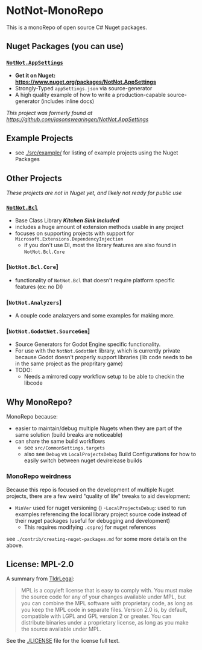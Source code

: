 # NotNot-MonoRepo

This is a monoRepo of open source C# Nuget packages.  
  

## Nuget Packages (you can use)

### [`NotNot.AppSettings`](./src/nuget/NotNot.AppSettings/)  
- **Get it on Nuget: https://www.nuget.org/packages/NotNot.AppSettings**
- Strongly-Typed `appSettings.json` via source-generator
- A high quality example of how to write a production-capable source-generator (includes inline docs)
  
_This project was formerly found at https://github.com/jasonswearingen/NotNot.AppSettings_


## Example Projects
- see [./src/example/](./src/example/) for listing of example projects using the Nuget Packages

## Other Projects
_These projects are not in Nuget yet, and likely not ready for public use_

### [`NotNot.Bcl`](./src/nuget/NotNot.Bcl/)
- Base Class Library  ***Kitchen Sink Included***
- includes a huge amount of extension methods usable in any project
- focuses on supporting projects with support for `Microsoft.Extensions.DependencyInjection`
  - if you don't use DI, most the library features are also found in `NotNot.Bcl.Core`

###  [`NotNot.Bcl.Core`]
- functionality of `NotNot.Bcl` that doesn't require platform specific features (ex: no DI)

###  [`NotNot.Analyzers`]
- A couple code analazyers and some examples for making more.


###  [`NotNot.GodotNet.SourceGen`]
- Source Generators for Godot Engine specific functionality.
- For use with the `NotNot.GodotNet` library, which is currently private because Godot doesn't properly support libraries (lib code needs to be in the same project as the propritary game)
- TODO:
  - Needs a mirrored copy workflow setup to be able to checkin the libcode

## Why MonoRepo?

MonoRepo because:
- easier to maintain/debug multiple Nugets when they are part of the same solution (build breaks are noticeable)
- can share the same build workflows
  - see `src/CommonSettings.targets`
  - also see `Debug` vs `LocalProjectsDebug` Build Configurations for how to easily switch between nuget dev/release builds

### MonoRepo weirdness

Because this repo is focused on the development of multiple Nuget projects, there are a few weird "quality of life" tweaks to aid development:
- `MinVer` used for nuget versioning ()
-`LocalProjectsDebug`: used to run examples referencing the local library project source code instead of their nuget packages (useful for debugging and development)
  - This requires modifying `.csproj` for nuget references

see `./contrib/creating-nuget-packages.md` for some more details on the above.

## License: MPL-2.0

A summary from [TldrLegal](https://www.tldrlegal.com/license/mozilla-public-license-2-0-mpl-2):

>   MPL is a copyleft license that is easy to comply with. You must make the source code for any of your changes available under MPL, but you can combine the MPL software with proprietary code, as long as you keep the MPL code in separate files. Version 2.0 is, by default, compatible with LGPL and GPL version 2 or greater. You can distribute binaries under a proprietary license, as long as you make the source available under MPL.

See the [./LICENSE](./LICENSE) file for the license full text.

